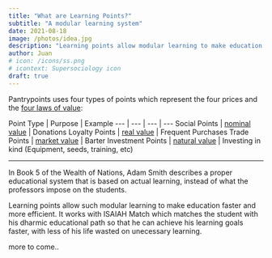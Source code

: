```yaml
---
title: "What are Learning Points?"
subtitle: "A modular learning system"
date: 2021-08-18
image: /photos/idea.jpg
description: "Learning points allow modular learning to make education faster and more efficient. It works with ISAIAH Match"
author: Juan
# icon: /icons/ss.png
# icontext: Supersociology icon
draft: true
---
```



Pantrypoints uses four types of points which represent the four prices and the [four laws of value](https://superphysics.org/social/economics/principles/four-laws-of-value):


Point Type | Purpose | Example 
--- | --- | --- | ---
Social Points | [nominal value](https://superphysics.org/social/economics/principles/first-law) | Donations
Loyalty Points | [real value](https://superphysics.org/social/economics/principles/second-law) | Frequent Purchases
Trade Points | [market value](https://superphysics.org/social/economics/principles/third-law) | Barter
Investment Points | [natural value](https://superphysics.org/social/economics/principles/fourth-law) | Investing in kind (Equipment, seeds, training, etc)

---


In Book 5 of the Wealth of Nations, Adam Smith describes a proper educational system that is based on actual learning, instead of what the professors impose on the students. 

Learning points allow such modular learning to make education faster and more efficient. It works with ISAIAH Match which matches the student with his dharmic educational path so that he can achieve his learning goals faster, with less of his life wasted on unecessary learning. 

more to come..
